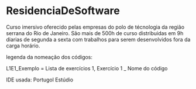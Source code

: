 ﻿# ResidenciaDeSoftware
Curso imersivo oferecido pelas empresas do polo de técnologia da região serrana do Rio de Janeiro. 
São mais de 500h de curso distribuidas em 9h diarias de segunda a sexta com trabalhos para serem desenvolvidos fora da carga horário. 

legenda da nomeação dos códigos: 

L1E1_Exemplo = Lista de exercícios 1, Exercício 1 _ Nome do código

IDE usada: Portugol Estúdio
